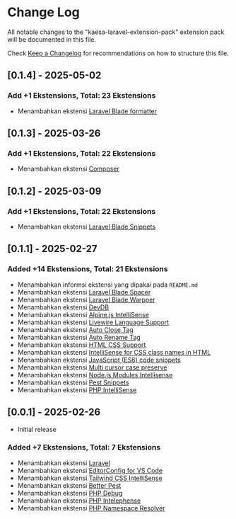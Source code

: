 # Change Log

All notable changes to the "kaesa-laravel-extension-pack" extension pack will be documented in this file.

Check [Keep a Changelog](http://keepachangelog.com/) for recommendations on how to structure this file.

## [0.1.4] - 2025-05-02

### Add +1 Ekstensions, Total: 23 Ekstensions

- Menambahkan ekstensi [Laravel Blade formatter](https://marketplace.visualstudio.com/items?itemName=shufo.vscode-blade-formatter)

## [0.1.3] - 2025-03-26

### Add +1 Ekstensions, Total: 22 Ekstensions

- Menambahkan ekstensi [Composer](https://marketplace.visualstudio.com/items?itemName=DEVSENSE.composer-php-vscode)

## [0.1.2] - 2025-03-09

### Add +1 Ekstensions, Total: 22 Ekstensions

- Menambahkan ekstensi [Laravel Blade Snippets](https://marketplace.visualstudio.com/items?itemName=onecentlin.laravel-blade)

## [0.1.1] - 2025-02-27

### Added +14 Ekstensions, Total: 21 Ekstensions

- Menambahkan informsi ekstensi yang dipakai pada `README.md`
- Menambahkan ekstensi [Laravel Blade Spacer](https://marketplace.visualstudio.com/items?itemName=austenc.laravel-blade-spacer)
- Menambahkan ekstensi [Laravel Blade Warpper](https://marketplace.visualstudio.com/items?itemName=IHunte.laravel-blade-wrapper)
- Menambahkan ekstensi [DevDB](https://marketplace.visualstudio.com/items?itemName=damms005.devdb)
- Menambahkan ekstensi [Alpine.js IntelliSense](https://marketplace.visualstudio.com/items?itemName=pcbowers.alpine-intellisense)
- Menambahkan ekstensi [Livewire Language Support](https://marketplace.visualstudio.com/items?itemName=cierra.livewire-vscode)
- Menambahkan ekstensi [Auto Close Tag](https://marketplace.visualstudio.com/items?itemName=formulahendry.auto-close-tag)
- Menambahkan ekstensi [Auto Rename Tag](https://marketplace.visualstudio.com/items?itemName=formulahendry.auto-rename-tag)
- Menambahkan ekstensi [HTML CSS Support](https://marketplace.visualstudio.com/items?itemName=ecmel.vscode-html-css)
- Menambahkan ekstensi [IntelliSense for CSS class names in HTML](https://marketplace.visualstudio.com/items?itemName=Zignd.html-css-class-completion)
- Menambahkan ekstensi [JavaScript (ES6) code snippets](https://marketplace.visualstudio.com/items?itemName=xabikos.JavaScriptSnippets)
- Menambahkan ekstensi [Multi cursor case preserve](https://marketplace.visualstudio.com/items?itemName=Cardinal90.multi-cursor-case-preserve)
- Menambahkan ekstensi [Node.js Modules Intellisense](https://marketplace.visualstudio.com/items?itemName=leizongmin.node-module-intellisense)
- Menambahkan ekstensi [Pest Snippets](https://marketplace.visualstudio.com/items?itemName=dansysanalyst.pest-snippets)
- Menambahkan ekstensi [PHP IntelliSense](https://marketplace.visualstudio.com/items?itemName=zobo.php-intellisense)

## [0.0.1] - 2025-02-26

- Initial release

### Added +7 Ekstensions, Total: 7 Ekstensions

- Menambahkan ekstensi [Laravel](https://marketplace.visualstudio.com/items?itemName=laravel.vscode-laravel)
- Menambahkan ekstensi [EditorConfig for VS Code](https://marketplace.visualstudio.com/items?itemName=EditorConfig.EditorConfig)
- Menambahkan ekstensi [Tailwind CSS IntelliSense](https://marketplace.visualstudio.com/items?itemName=bradlc.vscode-tailwindcss)
- Menambahkan ekstensi [Better Pest](https://marketplace.visualstudio.com/items?itemName=m1guelpf.better-pest)
- Menambahkan ekstensi [PHP Debug](https://marketplace.visualstudio.com/items?itemName=xdebug.php-debug)
- Menambahkan ekstensi [PHP Intelephense](https://marketplace.visualstudio.com/items?itemName=bmewburn.vscode-intelephense-client)
- Menambahkan ekstensi [PHP Namespace Resolver](https://marketplace.visualstudio.com/items?itemName=MehediDracula.php-namespace-resolver)
